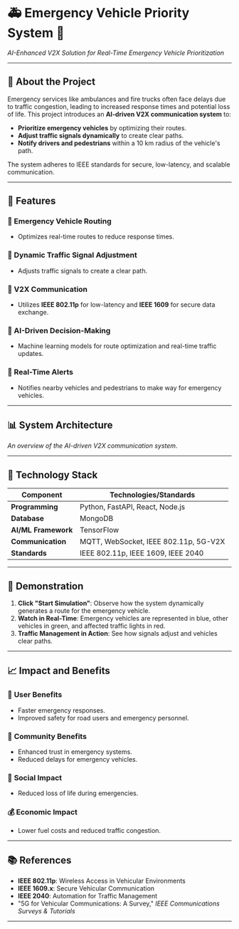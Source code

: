 
# 🚑 Emergency Vehicle Priority System 🚦

*AI-Enhanced V2X Solution for Real-Time Emergency Vehicle Prioritization*

---

## 📖 About the Project
Emergency services like ambulances and fire trucks often face delays due to traffic congestion, leading to increased response times and potential loss of life. This project introduces an **AI-driven V2X communication system** to:

- **Prioritize emergency vehicles** by optimizing their routes.
- **Adjust traffic signals dynamically** to create clear paths.
- **Notify drivers and pedestrians** within a 10 km radius of the vehicle's path.

The system adheres to IEEE standards for secure, low-latency, and scalable communication.

---

## 🌟 Features

### 🚨 Emergency Vehicle Routing
- Optimizes real-time routes to reduce response times.

### 🚦 Dynamic Traffic Signal Adjustment
- Adjusts traffic signals to create a clear path.

### 📡 V2X Communication
- Utilizes **IEEE 802.11p** for low-latency and **IEEE 1609** for secure data exchange.

### 🤖 AI-Driven Decision-Making
- Machine learning models for route optimization and real-time traffic updates.

### 🛑 Real-Time Alerts
- Notifies nearby vehicles and pedestrians to make way for emergency vehicles.

---

## 📊 System Architecture

*An overview of the AI-driven V2X communication system.*

---

## 🚀 Technology Stack

| Component            | Technologies/Standards                       |
|----------------------|---------------------------------------------|
| **Programming**      | Python, FastAPI, React, Node.js             |
| **Database**         | MongoDB                                     |
| **AI/ML Framework**  | TensorFlow                                  |
| **Communication**    | MQTT, WebSocket, IEEE 802.11p, 5G-V2X       |
| **Standards**        | IEEE 802.11p, IEEE 1609, IEEE 2040          |

---

## 🎥 Demonstration

1. **Click "Start Simulation"**: Observe how the system dynamically generates a route for the emergency vehicle.
2. **Watch in Real-Time**: Emergency vehicles are represented in blue, other vehicles in green, and affected traffic lights in red.
3. **Traffic Management in Action**: See how signals adjust and vehicles clear paths.

---

## 📈 Impact and Benefits

### 🚗 **User Benefits**
- Faster emergency responses.
- Improved safety for road users and emergency personnel.

### 🌆 **Community Benefits**
- Enhanced trust in emergency systems.
- Reduced delays for emergency vehicles.

### 🏥 **Social Impact**
- Reduced loss of life during emergencies.

### 💰 **Economic Impact**
- Lower fuel costs and reduced traffic congestion.

---

## 📚 References

- **IEEE 802.11p**: Wireless Access in Vehicular Environments
- **IEEE 1609.x**: Secure Vehicular Communication
- **IEEE 2040**: Automation for Traffic Management
- "5G for Vehicular Communications: A Survey," *IEEE Communications Surveys & Tutorials*

---
